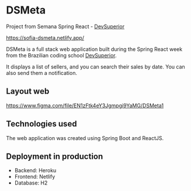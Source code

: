 # DSMeta
Project from Semana Spring React - [DevSuperior](https://devsuperior.com.br)

https://sofia-dsmeta.netlify.app/

DSMeta is a full stack web application built during the Spring React week from the Brazilian coding school [DevSuperior](https://devsuperior.com.br).

It displays a list of sellers, and you can search their sales by date. You can also send them a notification.

## Layout web
https://www.figma.com/file/EN1zFtk4eY3Jgmpgi9YaMG/DSMeta1

## Technologies used
The web application was created using Spring Boot and ReactJS.

## Deployment in production
- Backend: Heroku
- Frontend: Netlify
- Database: H2
